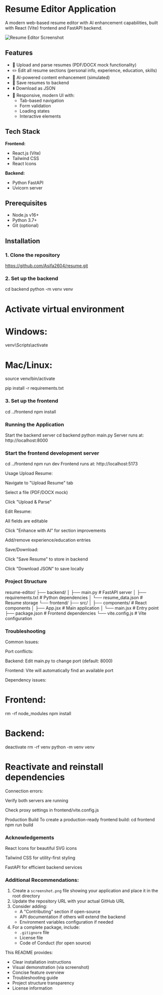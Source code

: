 # Resume Editor Application

A modern web-based resume editor with AI enhancement capabilities, built with React (Vite) frontend and FastAPI backend.

![Resume Editor Screenshot](./assets/screenshot.png)

## Features

- 📄 Upload and parse resumes (PDF/DOCX mock functionality)
- ✏️ Edit all resume sections (personal info, experience, education, skills)
- 🤖 AI-powered content enhancement (simulated)
- 💾 Save resumes to backend
- ⬇️ Download as JSON
- 🎨 Responsive, modern UI with:
  - Tab-based navigation
  - Form validation
  - Loading states
  - Interactive elements

## Tech Stack

**Frontend:**
- React.js (Vite)
- Tailwind CSS
- React Icons

**Backend:**
- Python FastAPI
- Uvicorn server

## Prerequisites

- Node.js v16+
- Python 3.7+
- Git (optional)

## Installation

### 1. Clone the repository
https://github.com/Asifa2604/resume.git

### 2. Set up the backend
cd backend
python -m venv venv

# Activate virtual environment
# Windows:
venv\Scripts\activate
# Mac/Linux:
source venv/bin/activate

pip install -r requirements.txt

### 3. Set up the frontend
cd ../frontend
npm install

### Running the Application
Start the backend server
cd backend
python main.py
Server runs at: http://localhost:8000

### Start the frontend development server
cd ../frontend
npm run dev
Frontend runs at: http://localhost:5173

Usage
Upload Resume:

Navigate to "Upload Resume" tab

Select a file (PDF/DOCX mock)

Click "Upload & Parse"

Edit Resume:

All fields are editable

Click "Enhance with AI" for section improvements

Add/remove experience/education entries

Save/Download:

Click "Save Resume" to store in backend

Click "Download JSON" to save locally

### Project Structure
resume-editor/
├── backend/
│   ├── main.py            # FastAPI server
│   ├── requirements.txt   # Python dependencies
│   └── resume_data.json   # Resume storage
└── frontend/
    ├── src/
    │   ├── components/    # React components
    │   ├── App.jsx        # Main application
    │   └── main.jsx       # Entry point
    ├── package.json       # Frontend dependencies
    └── vite.config.js     # Vite configuration

### Troubleshooting
Common Issues:

Port conflicts:

Backend: Edit main.py to change port (default: 8000)

Frontend: Vite will automatically find an available port

Dependency issues: 
# Frontend:
rm -rf node_modules
npm install

# Backend:
deactivate
rm -rf venv
python -m venv venv
# Reactivate and reinstall dependencies

Connection errors:

Verify both servers are running

Check proxy settings in frontend/vite.config.js

Production Build
To create a production-ready frontend build:
cd frontend
npm run build

### Acknowledgements
React Icons for beautiful SVG icons

Tailwind CSS for utility-first styling

FastAPI for efficient backend services




### Additional Recommendations:

1. Create a `screenshot.png` file showing your application and place it in the root directory
2. Update the repository URL with your actual GitHub URL
3. Consider adding:
   - A "Contributing" section if open-source
   - API documentation if others will extend the backend
   - Environment variables configuration if needed
4. For a complete package, include:
   - `.gitignore` file
   - License file
   - Code of Conduct (for open source)

This README provides:
- Clear installation instructions
- Visual demonstration (via screenshot)
- Concise feature overview
- Troubleshooting guide
- Project structure transparency
- License information


